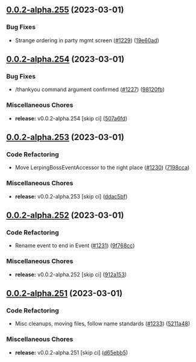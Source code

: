 ## [0.0.2-alpha.255](https://github.com/Wynntils/Artemis/compare/v0.0.2-alpha.254...v0.0.2-alpha.255) (2023-03-01)


### Bug Fixes

* Strange ordering in party mgmt screen ([#1229](https://github.com/Wynntils/Artemis/issues/1229)) ([19e60ad](https://github.com/Wynntils/Artemis/commit/19e60ad0e23cf583d0d13ee22f22f9a71e676578))

## [0.0.2-alpha.254](https://github.com/Wynntils/Artemis/compare/v0.0.2-alpha.253...v0.0.2-alpha.254) (2023-03-01)


### Bug Fixes

* /thankyou command argument confirmed ([#1227](https://github.com/Wynntils/Artemis/issues/1227)) ([98120fb](https://github.com/Wynntils/Artemis/commit/98120fbc4df6a61061827c76ac263da40b03e455))


### Miscellaneous Chores

* **release:** v0.0.2-alpha.254 [skip ci] ([507a6fd](https://github.com/Wynntils/Artemis/commit/507a6fd4fe7df42decf5655f51b6ef3fc8062326))

## [0.0.2-alpha.253](https://github.com/Wynntils/Artemis/compare/v0.0.2-alpha.252...v0.0.2-alpha.253) (2023-03-01)


### Code Refactoring

* Move LerpingBossEventAccessor to the right place ([#1230](https://github.com/Wynntils/Artemis/issues/1230)) ([7198cca](https://github.com/Wynntils/Artemis/commit/7198cca1c644f9093e7cd61be8713ab4bbcc848a))


### Miscellaneous Chores

* **release:** v0.0.2-alpha.253 [skip ci] ([ddac5bf](https://github.com/Wynntils/Artemis/commit/ddac5bfdda7ffde0a4c0133dfdaf43a00d7819c6))

## [0.0.2-alpha.252](https://github.com/Wynntils/Artemis/compare/v0.0.2-alpha.251...v0.0.2-alpha.252) (2023-03-01)


### Code Refactoring

* Rename event to end in Event ([#1231](https://github.com/Wynntils/Artemis/issues/1231)) ([9f768cc](https://github.com/Wynntils/Artemis/commit/9f768cc05daa52cb55dd3542d838f789060e4adc))


### Miscellaneous Chores

* **release:** v0.0.2-alpha.252 [skip ci] ([912a153](https://github.com/Wynntils/Artemis/commit/912a153101cb5c9fc2b03e3fa52399ebd4651d39))

## [0.0.2-alpha.251](https://github.com/Wynntils/Artemis/compare/v0.0.2-alpha.250...v0.0.2-alpha.251) (2023-03-01)


### Code Refactoring

* Misc cleanups, moving files, follow name standards ([#1233](https://github.com/Wynntils/Artemis/issues/1233)) ([5211a48](https://github.com/Wynntils/Artemis/commit/5211a48ebc88cfa17a6343a44f0ad90b177ce04c))


### Miscellaneous Chores

* **release:** v0.0.2-alpha.251 [skip ci] ([d65ebb5](https://github.com/Wynntils/Artemis/commit/d65ebb5731d510f7459bc98033a9ff39f6481a5e))

